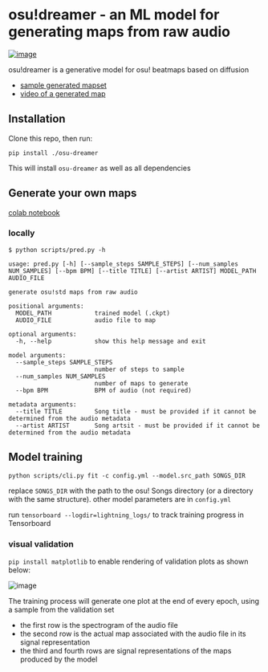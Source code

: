 # osu!dreamer - an ML model for generating maps from raw audio

[![image](https://img.shields.io/badge/Discord-5865F2?style=for-the-badge&logo=discord&logoColor=white)](https://discord.gg/ZewBWhjxsR)

osu!dreamer is a generative model for osu! beatmaps based on diffusion

- [sample generated mapset](https://osu.ppy.sh/beatmapsets/1888586#osu/3889513)
- [video of a generated map](https://streamable.com/ijp1jj)

## Installation

Clone this repo, then run:

```
pip install ./osu-dreamer
```

This will install `osu-dreamer` as well as all dependencies

## Generate your own maps

[colab notebook](https://colab.research.google.com/drive/1Th6v5OOrY5vcTWvIH3NKZsuj_RMnAEM5?usp=sharing)

### locally

```
$ python scripts/pred.py -h

usage: pred.py [-h] [--sample_steps SAMPLE_STEPS] [--num_samples NUM_SAMPLES] [--bpm BPM] [--title TITLE] [--artist ARTIST] MODEL_PATH AUDIO_FILE

generate osu!std maps from raw audio

positional arguments:
  MODEL_PATH            trained model (.ckpt)
  AUDIO_FILE            audio file to map

optional arguments:
  -h, --help            show this help message and exit

model arguments:
  --sample_steps SAMPLE_STEPS
                        number of steps to sample
  --num_samples NUM_SAMPLES
                        number of maps to generate
  --bpm BPM             BPM of audio (not required)

metadata arguments:
  --title TITLE         Song title - must be provided if it cannot be determined from the audio metadata
  --artist ARTIST       Song artsit - must be provided if it cannot be determined from the audio metadata
```

## Model training

```
python scripts/cli.py fit -c config.yml --model.src_path SONGS_DIR
```

replace `SONGS_DIR` with the path to the osu! Songs directory (or a directory with the same structure).
other model parameters are in `config.yml`

run `tensorboard --logdir=lightning_logs/` to track training progress in Tensorboard

### visual validation

`pip install matplotlib` to enable rendering of validation plots as shown below:

![image](https://user-images.githubusercontent.com/943003/203165744-68da33fa-967f-45a7-956e-f0fe0114f9cc.png)

The training process will generate one plot at the end of every epoch, using a sample from the validation set
- the first row is the spectrogram of the audio file
- the second row is the actual map associated with the audio file in its signal representation
- the third and fourth rows are signal representations of the maps produced by the model
